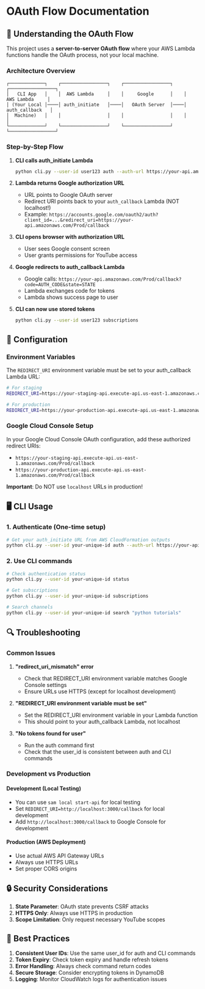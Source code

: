 # OAuth Flow Documentation

## 🔄 Understanding the OAuth Flow

This project uses a **server-to-server OAuth flow** where your AWS Lambda functions handle the OAuth process, not your local machine.

### Architecture Overview

```
┌─────────────┐    ┌─────────────────┐    ┌─────────────────┐    ┌─────────────────┐
│   CLI App   │    │  AWS Lambda     │    │     Google      │    │  AWS Lambda     │
│ (Your Local │────│ auth_initiate   │────│   OAuth Server  │────│ auth_callback   │
│  Machine)   │    │                 │    │                 │    │                 │
└─────────────┘    └─────────────────┘    └─────────────────┘    └─────────────────┘
```

### Step-by-Step Flow

1. **CLI calls auth_initiate Lambda**
   ```bash
   python cli.py --user-id user123 auth --auth-url https://your-api.amazonaws.com/Prod/auth/initiate
   ```

2. **Lambda returns Google authorization URL**
   - URL points to Google OAuth server
   - Redirect URI points back to your `auth_callback` Lambda (NOT localhost!)
   - Example: `https://accounts.google.com/oauth2/auth?client_id=...&redirect_uri=https://your-api.amazonaws.com/Prod/callback`

3. **CLI opens browser with authorization URL**
   - User sees Google consent screen
   - User grants permissions for YouTube access

4. **Google redirects to auth_callback Lambda**
   - Google calls: `https://your-api.amazonaws.com/Prod/callback?code=AUTH_CODE&state=STATE`
   - Lambda exchanges code for tokens
   - Lambda shows success page to user

5. **CLI can now use stored tokens**
   ```bash
   python cli.py --user-id user123 subscriptions
   ```

## 🔧 Configuration

### Environment Variables

The `REDIRECT_URI` environment variable must be set to your auth_callback Lambda URL:

```bash
# For staging
REDIRECT_URI=https://your-staging-api.execute-api.us-east-1.amazonaws.com/Prod/callback

# For production  
REDIRECT_URI=https://your-production-api.execute-api.us-east-1.amazonaws.com/Prod/callback
```

### Google Cloud Console Setup

In your Google Cloud Console OAuth configuration, add these authorized redirect URIs:

- `https://your-staging-api.execute-api.us-east-1.amazonaws.com/Prod/callback`
- `https://your-production-api.execute-api.us-east-1.amazonaws.com/Prod/callback`

**Important**: Do NOT use `localhost` URLs in production!

## 🖥️ CLI Usage

### 1. Authenticate (One-time setup)

```bash
# Get your auth_initiate URL from AWS CloudFormation outputs
python cli.py --user-id your-unique-id auth --auth-url https://your-api.amazonaws.com/Prod/auth/initiate
```

### 2. Use CLI commands

```bash
# Check authentication status
python cli.py --user-id your-unique-id status

# Get subscriptions
python cli.py --user-id your-unique-id subscriptions

# Search channels
python cli.py --user-id your-unique-id search "python tutorials"
```

## 🔍 Troubleshooting

### Common Issues

1. **"redirect_uri_mismatch" error**
   - Check that REDIRECT_URI environment variable matches Google Console settings
   - Ensure URLs use HTTPS (except for localhost development)

2. **"REDIRECT_URI environment variable must be set"**
   - Set the REDIRECT_URI environment variable in your Lambda function
   - This should point to your auth_callback Lambda, not localhost

3. **"No tokens found for user"**
   - Run the auth command first
   - Check that the user_id is consistent between auth and CLI commands

### Development vs Production

#### Development (Local Testing)
- You can use `sam local start-api` for local testing
- Set `REDIRECT_URI=http://localhost:3000/callback` for local development
- Add `http://localhost:3000/callback` to Google Console for development

#### Production (AWS Deployment)
- Use actual AWS API Gateway URLs
- Always use HTTPS URLs
- Set proper CORS origins

## 🔒 Security Considerations
1. **State Parameter**: OAuth state prevents CSRF attacks
2. **HTTPS Only**: Always use HTTPS in production
3. **Scope Limitation**: Only request necessary YouTube scopes

## 🎯 Best Practices

1. **Consistent User IDs**: Use the same user_id for auth and CLI commands
2. **Token Expiry**: Check token expiry and handle refresh tokens
3. **Error Handling**: Always check command return codes
4. **Secure Storage**: Consider encrypting tokens in DynamoDB
5. **Logging**: Monitor CloudWatch logs for authentication issues
